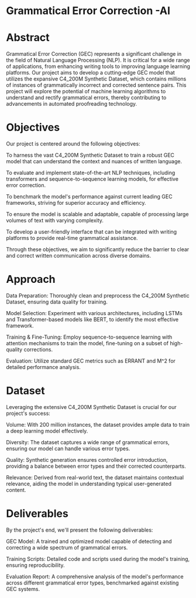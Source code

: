 # Grammatical Error Correction -AI

# Abstract
Grammatical Error Correction (GEC) represents a significant challenge in the field of Natural Language Processing (NLP). 
It is critical for a wide range of applications, from enhancing writing tools to improving language learning platforms. 
Our project aims to develop a cutting-edge GEC model that utilizes the expansive C4_200M Synthetic Dataset, which contains millions of instances of grammatically incorrect and corrected sentence pairs.
This project will explore the potential of machine learning algorithms to understand and rectify grammatical errors, thereby contributing to advancements in automated proofreading technology.

# Objectives
Our project is centered around the following objectives:

To harness the vast C4_200M Synthetic Dataset to train a robust GEC model that can understand the context and nuances of written language.

To evaluate and implement state-of-the-art NLP techniques, including transformers and sequence-to-sequence learning models, for effective error correction.

To benchmark the model's performance against current leading GEC frameworks, striving for superior accuracy and efficiency.

To ensure the model is scalable and adaptable, capable of processing large volumes of text with varying complexity.

To develop a user-friendly interface that can be integrated with writing platforms to provide real-time grammatical assistance.

Through these objectives, we aim to significantly reduce the barrier to clear and correct written communication across diverse domains.

# Approach
Data Preparation:
Thoroughly clean and preprocess the C4_200M Synthetic Dataset, ensuring data quality for training.

Model Selection:
Experiment with various architectures, including LSTMs and Transformer-based models like BERT, to identify the most effective framework.

Training & Fine-Tuning:
Employ sequence-to-sequence learning with attention mechanisms to train the model, fine-tuning on a subset of high-quality corrections.

Evaluation:
Utilize standard GEC metrics such as ERRANT and M^2 for detailed performance analysis.

# Dataset

Leveraging the extensive C4_200M Synthetic Dataset is crucial for our project's success:


Volume: With 200 million instances, the dataset provides ample data to train a deep learning model effectively.

Diversity: The dataset captures a wide range of grammatical errors, ensuring our model can handle various error types.

Quality: Synthetic generation ensures controlled error introduction, providing a balance between error types and their corrected counterparts.

Relevance: Derived from real-world text, the dataset maintains contextual relevance, aiding the model in understanding typical user-generated content.

# Deliverables
By the project's end, we'll present the following deliverables:

GEC Model: A trained and optimized model capable of detecting and correcting a wide spectrum of grammatical errors.

Training Scripts: Detailed code and scripts used during the model's training, ensuring reproducibility.

Evaluation Report: A comprehensive analysis of the model's performance across different grammatical error types, benchmarked against existing GEC systems.



